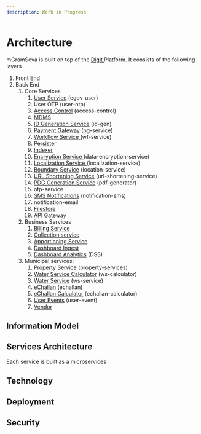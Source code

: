 ```yaml
---
description: Work in Progress
---
```


# Architecture

mGramSeva is built on top of the [Digit ](https://docs.digit.org/)Platform. It consists of the following layers

1. Front End
2. Back End
   1. Core Services
      1. [User Service](https://docs.digit.org/configuration/configure-digit/services-overview/core-services/user-services) \(egov-user\)
      2. User OTP \(user-otp\)
      3. [Access Control](https://docs.digit.org/configuration/configure-digit/services-overview/core-services/access-control-services) \(access-control\)
      4. [MDMS](https://docs.digit.org/configuration/configure-digit/services-overview/core-services/mdms-services)
      5. [ID Generation Service](https://digit-discuss.atlassian.net/wiki/spaces/EPE/pages/37060616/ID-Generation-Service) \(id-gen\)
      6. [Payment Gateway](https://docs.digit.org/configuration/configure-digit/services-overview/core-services/payment-gateway-services) \(pg-service\)
      7. [Workflow Service ](https://docs.digit.org/configuration/configure-digit/services-overview/core-services/workflow-services)\(wf-service\)
      8. [Persister](https://digit-discuss.atlassian.net/wiki/spaces/EPE/pages/37322761/Persister-Service)
      9. [Indexer](https://docs.digit.org/configuration/configure-digit/services-overview/core-services/indexer-service)
      10. [Encryption Service ](https://digit-discuss.atlassian.net/wiki/spaces/EPE/pages/5832708/Encryption+Service)\(data-encryption-service\)
      11. [Localization Service ](https://digit-discuss.atlassian.net/wiki/spaces/EPE/pages/336920792/eGov-Localisation)\(localization-service\)
      12. [Boundary Service](https://docs.digit.org/configuration/configure-digit/services-overview/core-services/location-services) \(location-service\)
      13. [URL Shortening Service](https://docs.digit.org/configuration/configure-digit/services-overview/core-services/url-shortening-service) \(url-shortening-service\)
      14. [PDG Generation Service](https://docs.digit.org/configuration/configure-digit/services-overview/core-services/pdf-generation-services) \(pdf-generator\)
      15. otp-service
      16. [SMS Notifications](https://digit-discuss.atlassian.net/wiki/spaces/EPE/pages/224919569/egov-notification-sms) \(notification-sms\)
      17. notification-email
      18. [Filestore](https://digit-discuss.atlassian.net/wiki/spaces/EPE/pages/37060620/File-Store-Service)
      19. [API Gateway](https://digit-discuss.atlassian.net/wiki/spaces/EPE/pages/36700192/API-Gateway)
   2. Business Services
      1. [Billing Service](https://docs.digit.org/configuration/configure-digit/services-overview/business-services/billing-service)
      2. [Collection service](https://docs.digit.org/configuration/configure-digit/services-overview/business-services/collection-service/collection-service-v2)
      3. [Apportioning Service](https://docs.digit.org/configuration/configure-digit/services-overview/business-services/appropriation-service)
      4. [Dashboard Ingest](https://docs.digit.org/configuration/configure-digit/services-overview/business-services/dss-technical-documentation)
      5. [Dashboard Analytics](https://docs.digit.org/configuration/configure-digit/services-overview/business-services/dashboard-analytics-backend) \(DSS\)
   3. Municipal services:
      1. [Property Service ](https://docs.digit.org/product/modules/property-tax/property-tax-service)\(property-services\)
      2. [Water Service Calculator](https://docs.digit.org/product/modules/water-and-sewerage/water-services/water-calculator-service) \(ws-calculator\)
      3. [Water Service](https://docs.digit.org/product/modules/water-and-sewerage/water-services) \(ws-service\)
      4. [eChallan](https://docs.digit.org/product/modules/e-challan-service) \(echallan\)
      5. [eChallan Calculator](https://docs.digit.org/product/modules/e-challan-service/echallan-calculator-services) \(echallan-calculator\)
      6. [User Events](https://digit-discuss.atlassian.net/wiki/spaces/EPE/pages/231407688/egov-user-events) \(user-event\)
      7. [Vendor](https://docs.digit.org/product/modules/faecal-sludge-management-fsm/fsm-service-configuration/fsm-vendor-registry-v1.0)

## Information Model

## Services Architecture

Each service is built as a microservices

## Technology 

## Deployment 

## Security 



